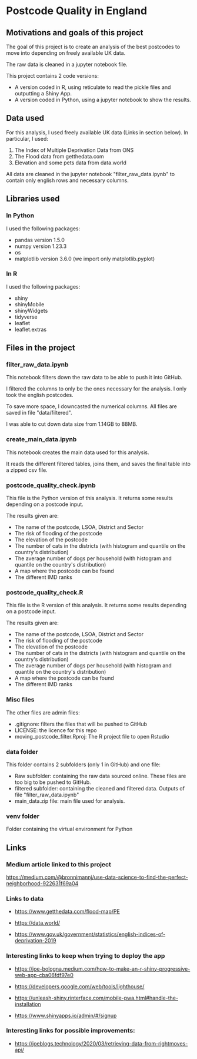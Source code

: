 # Postcode Quality in England

## Motivations and goals of this project

The goal of this project is to create an analysis of the best postcodes to move into depending on freely available UK data.

The raw data is cleaned in a jupyter notebook file.

This project contains 2 code versions: 

- A version coded in R, using reticulate to read the pickle files and outputting a Shiny App.
- A version coded in Python, using a jupyter notebook to show the results.


## Data used

For this analysis, I used freely available UK data (Links in section below). In particular, I used:

1. The Index of Multiple Deprivation Data from ONS
2. The Flood data from getthedata.com
3. Elevation and some pets data from data.world

All data are cleaned in the jupyter notebook "filter_raw_data.ipynb" to contain only english rows and necessary columns.



## Libraries used

### In Python

I used the following packages:

- pandas version 1.5.0
- numpy version 1.23.3
- os
- matplotlib version 3.6.0 (we import only matplotlib.pyplot)

### In R

I used the following packages:

- shiny
- shinyMobile
- shinyWidgets
- tidyverse
- leaflet
- leaflet.extras


## Files in the project

### filter_raw_data.ipynb

This notebook filters down the raw data to be able to push it into GitHub.

I filtered the columns to only be the ones necessary for the analysis. I only took the english postcodes.

To save more space, I downcasted the numerical columns. All files are saved in file "data/filtered".

I was able to cut down data size from 1.14GB to 88MB.

### create_main_data.ipynb

This notebook creates the main data used for this analysis.

It reads the different filtered tables, joins them, and saves the final table into a zipped csv file.



### postcode_quality_check.ipynb

This file is the Python version of this analysis. It returns some results depending on a postcode input.

The results given are:
- The name of the postcode, LSOA, District and Sector
- The risk of flooding of the postcode
- The elevation of the postcode
- The number of cats in the districts (with histogram and quantile on the country's distribution)
- The average number of dogs per household (with histogram and quantile on the country's distribution)
- A map where the postcode can be found
- The different IMD ranks

### postcode_quality_check.R

This file is the R version of this analysis. It returns some results depending on a postcode input.

The results given are:
- The name of the postcode, LSOA, District and Sector
- The risk of flooding of the postcode
- The elevation of the postcode
- The number of cats in the districts (with histogram and quantile on the country's distribution)
- The average number of dogs per household (with histogram and quantile on the country's distribution)
- A map where the postcode can be found
- The different IMD ranks

### Misc files

The other files are admin files:
- .gitignore: filters the files that will be pushed to GitHub
- LICENSE: the licence for this repo
- moving_postcode_filter.Rproj: The R project file to open Rstudio

### data folder
This folder contains 2 subfolders (only 1 in GitHub) and one file:
- Raw subfolder: containing the raw data sourced online. These files are too big to be pushed to GitHub.
- filtered subfolder: containing the cleaned and filtered data. Outputs of file "filter_raw_data.ipynb"
- main_data.zip file: main file used for analysis.

### venv folder
Folder containing the virtual environment for Python


## Links

### Medium article linked to this project

https://medium.com/@bronnimannj/use-data-science-to-find-the-perfect-neighborhood-922631f69a04


### Links to data

- https://www.getthedata.com/flood-map/PE

- https://data.world/

- https://www.gov.uk/government/statistics/english-indices-of-deprivation-2019



### Interesting links to keep when trying to deploy the app

- https://joe-bologna.medium.com/how-to-make-an-r-shiny-progressive-web-app-cba06fdf97e0

- https://developers.google.com/web/tools/lighthouse/

- https://unleash-shiny.rinterface.com/mobile-pwa.html#handle-the-installation

- https://www.shinyapps.io/admin/#/signup


### Interesting links for possible improvements:

- https://joeblogs.technology/2020/03/retrieving-data-from-rightmoves-api/
